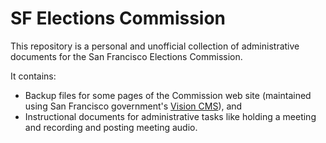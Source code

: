 SF Elections Commission
=======================

This repository is a personal and unofficial collection of administrative
documents for the San Francisco Elections Commission.

It contains:

* Backup files for some pages of the Commission web site (maintained
  using San Francisco government's [Vision CMS][vision-cms]), and
* Instructional documents for administrative tasks like holding a meeting
  and recording and posting meeting audio.


[vision-cms]: http://www6.sfgov.org/index.aspx?page=163
